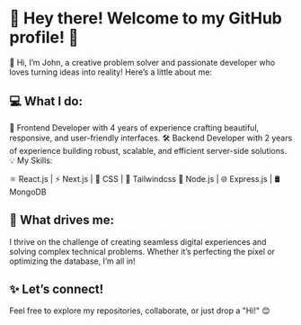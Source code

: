 # 🌟 Hey there! Welcome to my GitHub profile! 🌟
👋 Hi, I’m John, a creative problem solver and passionate developer who loves turning ideas into reality! Here’s a little about me:

## 💻 What I do:

🎨 Frontend Developer with 4 years of experience crafting beautiful, responsive, and user-friendly interfaces.
🛠️ Backend Developer with 2 years of experience building robust, scalable, and efficient server-side solutions.
💡 My Skills:

⚛️ React.js | ⚡ Next.js | 🎨 CSS | 💅 Tailwindcss
🐍 Node.js | 🌐 Express.js | 🛢️ MongoDB

## 🚀 What drives me:
I thrive on the challenge of creating seamless digital experiences and solving complex technical problems. Whether it’s perfecting the pixel or optimizing the database, I’m all in!

## ✨ Let’s connect!
Feel free to explore my repositories, collaborate, or just drop a "Hi!" 😊 
